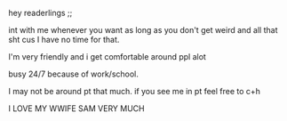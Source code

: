hey readerlings ;; 

int with me whenever you want as long as you don't get weird and all that sht cus I have no time for that. 

I'm very friendly and i get comfortable around ppl alot

busy 24/7 because of work/school.

I may not be around pt that much. 
if you see me in pt feel free to c+h

I LOVE MY WWIFE SAM VERY MUCH 
